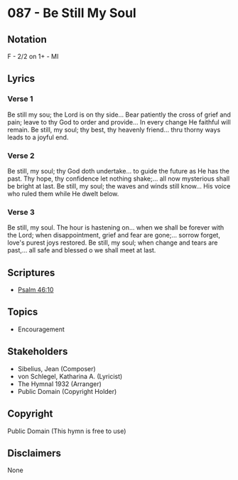 # 087 - Be Still My Soul

## Notation

F - 2/2 on 1+ - MI

## Lyrics

### Verse 1

Be still my sou; the Lord is on thy side… Bear patiently the cross of grief and pain; leave to thy God to order and provide… In every change He faithful will remain. Be still, my soul; thy best, thy heavenly friend… thru thorny ways leads to a joyful end.

### Verse 2

Be still, my soul; thy God doth undertake… to guide the future as He has the past. Thy hope, thy confidence let nothing shake;… all now mysterious shall be bright at last. Be still, my soul; the waves and winds still know… His voice who ruled them while He dwelt below.

### Verse 3

Be still, my soul. The hour is hastening on… when we shall be forever with the Lord; when disappointment, grief and fear are gone;… sorrow forget, love's purest joys restored. Be still, my soul; when change and tears are past,… all safe and blessed o we shall meet at last.


## Scriptures

- [Psalm 46:10](https://www.biblegateway.com/passage/?search=Psalm%2046%3A10)

## Topics

- Encouragement

## Stakeholders

- Sibelius, Jean (Composer)
- von Schlegel, Katharina A. (Lyricist)
- The Hymnal 1932 (Arranger)
- Public Domain (Copyright Holder)

## Copyright

Public Domain
(This hymn is free to use)

## Disclaimers

None

